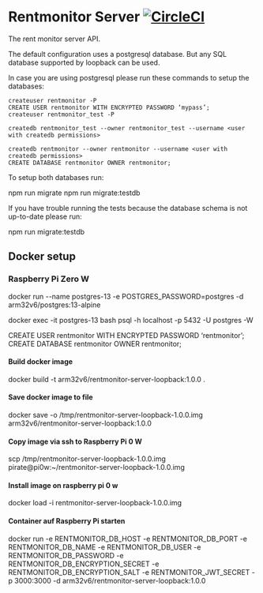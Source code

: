 # Rentmonitor Server [![CircleCI](https://circleci.com/gh/mathiasarens/rentmonitor-server-loopback.svg?style=svg)](https://circleci.com/gh/mathiasarens/rentmonitor-server-loopback)

The rent monitor server API.

The default configuration uses a postgresql database. But any SQL database
supported by loopback can be used.

In case you are using postgresql please run these commands to setup the
databases:

```
createuser rentmonitor -P
CREATE USER rentmonitor WITH ENCRYPTED PASSWORD ‘mypass’;
createuser rentmonitor_test -P

createdb rentmonitor_test --owner rentmonitor_test --username <user with createdb permissions>

createdb rentmonitor --owner rentmonitor --username <user with createdb permissions>
CREATE DATABASE rentmonitor OWNER rentmonitor;
```

To setup both databases run:

npm run migrate
npm run migrate:testdb

If you have trouble running the tests because the database schema is not
up-to-date please run:

npm run migrate:testdb

## Docker setup

### Raspberry Pi Zero W

docker run --name postgres-13 -e POSTGRES_PASSWORD=postgres -d arm32v6/postgres:13-alpine

docker exec -it postgres-13 bash
psql -h localhost -p 5432 -U postgres -W

CREATE USER rentmonitor WITH ENCRYPTED PASSWORD ‘rentmonitor’;
CREATE DATABASE rentmonitor OWNER rentmonitor;

#### Build docker image

docker build -t arm32v6/rentmonitor-server-loopback:1.0.0 .

#### Save docker image to file

docker save -o /tmp/rentmonitor-server-loopback-1.0.0.img arm32v6/rentmonitor-server-loopback:1.0.0

#### Copy image via ssh to Raspberry Pi 0 W

scp /tmp/rentmonitor-server-loopback-1.0.0.img pirate@pi0w:~/rentmonitor-server-loopback-1.0.0.img

#### Install image on raspberry pi 0 w

docker load -i rentmonitor-server-loopback-1.0.0.img

#### Container auf Raspberry Pi starten

docker run -e RENTMONITOR_DB_HOST -e RENTMONITOR_DB_PORT -e RENTMONITOR_DB_NAME -e RENTMONITOR_DB_USER -e RENTMONITOR_DB_PASSWORD -e RENTMONITOR_DB_ENCRYPTION_SECRET -e RENTMONITOR_DB_ENCRYPTION_SALT -e RENTMONITOR_JWT_SECRET -p 3000:3000 -d arm32v6/rentmonitor-server-loopback:1.0.0
